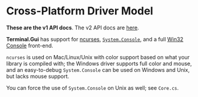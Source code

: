 
# Cross-Platform Driver Model

**These are the v1 API docs**. The v2 API docs are [here](https://gui-cs.github.io/Terminal.GuiV2Docs/).

**Terminal.Gui** has support for [ncurses](https://github.com/gui-cs/Terminal.Gui/blob/master/Terminal.Gui/ConsoleDrivers/CursesDriver/CursesDriver.cs), [`System.Console`](https://github.com/gui-cs/Terminal.Gui/blob/master/Terminal.Gui/ConsoleDrivers/NetDriver.cs), and a full [Win32 Console](https://github.com/gui-cs/Terminal.Gui/blob/master/Terminal.Gui/ConsoleDrivers/WindowsDriver.cs) front-end.

`ncurses` is used on Mac/Linux/Unix with color support based on what your library is compiled with; the Windows driver supports full color and mouse, and an easy-to-debug `System.Console` can be used on Windows and Unix, but lacks mouse support.

You can force the use of `System.Console` on Unix as well; see `Core.cs`.